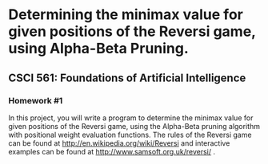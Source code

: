 # Determining the minimax value for given positions of the Reversi game, using Alpha-Beta Pruning.
## CSCI 561: Foundations of Artificial Intelligence
### Homework #1

In this project, you will write a program to determine the minimax value for given positions of the Reversi game, using the Alpha-Beta pruning algorithm with positional weight evaluation functions. The rules of the Reversi game can be found at  http://en.wikipedia.org/wiki/Reversi  and interactive examples can be found at  http://www.samsoft.org.uk/reversi/ .


